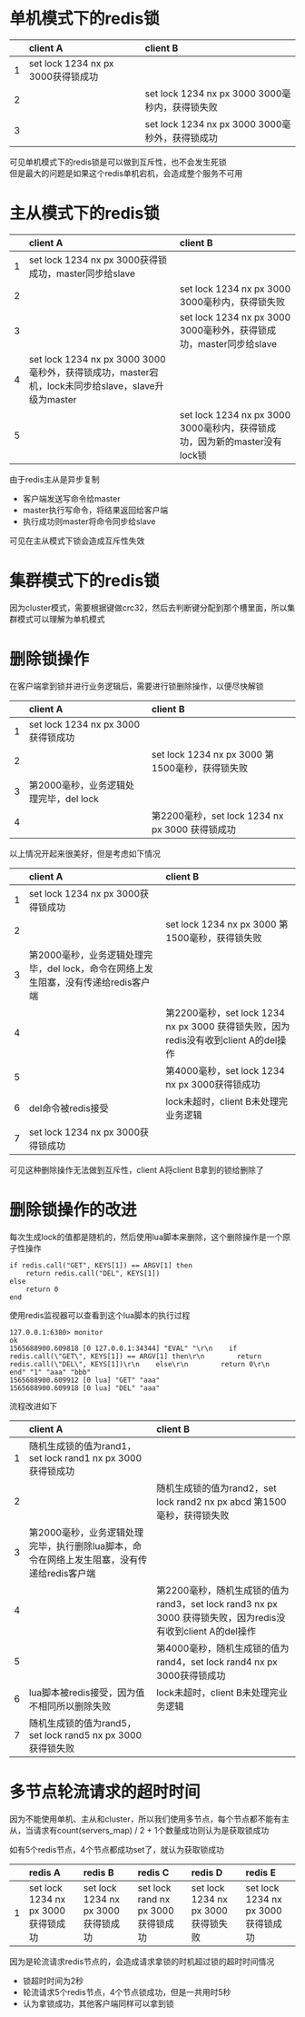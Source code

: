 # 单机模式下的redis锁
||client A|client B|
|:---|:---|:---|
|1|set lock 1234 nx px 3000获得锁成功||
|2||set lock 1234 nx px 3000 3000毫秒内，获得锁失败|
|3||set lock 1234 nx px 3000 3000毫秒外，获得锁成功|
  
可见单机模式下的redis锁是可以做到互斥性，也不会发生死锁  
但是最大的问题是如果这个redis单机宕机，会造成整个服务不可用
# 主从模式下的redis锁
||client A|client B|
|:---|:---|:---|
|1|set lock 1234 nx px 3000获得锁成功，master同步给slave||
|2||set lock 1234 nx px 3000 3000毫秒内，获得锁失败|
|3||set lock 1234 nx px 3000 3000毫秒外，获得锁成功，master同步给slave|
|4|set lock 1234 nx px 3000 3000毫秒外，获得锁成功，master宕机，lock未同步给slave，slave升级为master||
|5||set lock 1234 nx px 3000 3000毫秒内，获得锁成功，因为新的master没有lock锁|
  
由于redis主从是异步复制  
- 客户端发送写命令给master
- master执行写命令，将结果返回给客户端
- 执行成功则master将命令同步给slave
  
可见在主从模式下锁会造成互斥性失效

# 集群模式下的redis锁
因为cluster模式，需要根据键做crc32，然后去判断键分配到那个槽里面，所以集群模式可以理解为单机模式

# 删除锁操作
在客户端拿到锁并进行业务逻辑后，需要进行锁删除操作，以便尽快解锁
  
||client A|client B|
|:---|:---|:---|
|1|set lock 1234 nx px 3000获得锁成功||
|2||set lock 1234 nx px 3000 第1500毫秒，获得锁失败|
|3|第2000毫秒，业务逻辑处理完毕，del lock||
|4||第2200毫秒，set lock 1234 nx px 3000 获得锁成功|
  
以上情况开起来很美好，但是考虑如下情况  
  
||client A|client B|
|:---|:---|:---|
|1|set lock 1234 nx px 3000获得锁成功||
|2||set lock 1234 nx px 3000 第1500毫秒，获得锁失败|
|3|第2000毫秒，业务逻辑处理完毕，del lock，命令在网络上发生阻塞，没有传递给redis客户端||
|4||第2200毫秒，set lock 1234 nx px 3000 获得锁失败，因为redis没有收到client A的del操作|
|5||第4000毫秒，set lock 1234 nx px 3000获得锁成功|
|6|del命令被redis接受|lock未超时，client B未处理完业务逻辑|
|7|set lock 1234 nx px 3000获得锁成功||
  
可见这种删除操作无法做到互斥性，client A将client B拿到的锁给删除了
# 删除锁操作的改进
每次生成lock的值都是随机的，然后使用lua脚本来删除，这个删除操作是一个原子性操作
```
if redis.call("GET", KEYS[1]) == ARGV[1] then
    return redis.call("DEL", KEYS[1])
else
    return 0
end
```
使用redis监视器可以查看到这个lua脚本的执行过程
```
127.0.0.1:6380> monitor
ok
1565688900.609818 [0 127.0.0.1:34344] "EVAL" "\r\n    if redis.call(\"GET\", KEYS[1]) == ARGV[1] then\r\n        return redis.call(\"DEL\", KEYS[1])\r\n    else\r\n        return 0\r\n    end" "1" "aaa" "bbb"
1565688900.609912 [0 lua] "GET" "aaa"
1565688900.609918 [0 lua] "DEL" "aaa"
```
流程改进如下  
  
||client A|client B|
|:---|:---|:---|
|1|随机生成锁的值为rand1，set lock rand1 nx px 3000获得锁成功||
|2||随机生成锁的值为rand2，set lock rand2 nx px abcd 第1500毫秒，获得锁失败|
|3|第2000毫秒，业务逻辑处理完毕，执行删除lua脚本，命令在网络上发生阻塞，没有传递给redis客户端||
|4||第2200毫秒，随机生成锁的值为rand3，set lock rand3 nx px 3000 获得锁失败，因为redis没有收到client A的del操作|
|5||第4000毫秒，随机生成锁的值为rand4，set lock rand4 nx px 3000获得锁成功|
|6|lua脚本被redis接受，因为值不相同所以删除失败|lock未超时，client B未处理完业务逻辑|
|7|随机生成锁的值为rand5，set lock rand5 nx px 3000获得锁失败||

# 多节点轮流请求的超时时间
  因为不能使用单机、主从和cluster，所以我们使用多节点，每个节点都不能有主从，当请求有count(servers_map) / 2 + 1个数量成功则认为是获取锁成功  
    
  如有5个redis节点，4个节点都成功set了，就认为获取锁成功  
  
||redis A|redis B|redis C|redis D|redis E|
|:---|:---|:---|:---|:---|:---|
|1|set lock 1234 nx px 3000获得锁成功|set lock 1234 nx px 3000获得锁成功|set lock rand nx px 3000获得锁成功|set lock 1234 nx px 3000获得锁失败|set lock 1234 nx px 3000获得锁成功|
  
  因为是轮流请求redis节点的，会造成请求拿锁的时机超过锁的超时时间情况
  - 锁超时时间为2秒
  - 轮流请求5个redis节点，4个节点锁成功，但是一共用时5秒
  - 认为拿锁成功，其他客户端同样可以拿到锁
 
